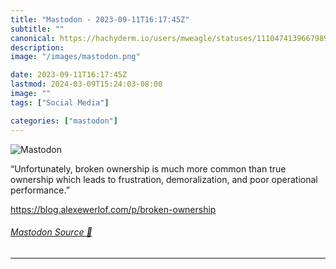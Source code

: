 ```yaml
---
title: "Mastodon - 2023-09-11T16:17:45Z"
subtitle: ""
canonical: https://hachyderm.io/users/mweagle/statuses/111047413966798955
description:
image: "/images/mastodon.png"

date: 2023-09-11T16:17:45Z
lastmod: 2024-03-09T15:24:03-08:00
image: ""
tags: ["Social Media"]

categories: ["mastodon"]
---
```

![Mastodon](/images/mastodon.png)

<p>“Unfortunately, broken ownership is much more common than true ownership which leads to frustration, demoralization, and poor operational performance.”</p><p><a href="https://blog.alexewerlof.com/p/broken-ownership" target="_blank" rel="nofollow noopener noreferrer" translate="no"><span class="invisible">https://</span><span class="ellipsis">blog.alexewerlof.com/p/broken-</span><span class="invisible">ownership</span></a></p>


###### [Mastodon Source 🐘](https://hachyderm.io/@mweagle/111047413966798955)

___
